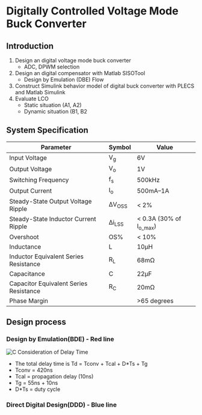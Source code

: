 # Digitally Controlled Voltage Mode Buck Converter

## Introduction

1. Design an digital voltage mode buck converter
   - ADC, DPWM selection
2. Design an digital compensator with Matlab SISOTool
   - Design by Emulation (DBE) Flow
3. Construct Simulink behavior model of digital buck converter with PLECS and Matlab Simulink
4. Evaluate LCO
   - Static situation (A1, A2)
   - Dynamic situation (B1, B2

## System Specification
| Parameter                             | Symbol  | Value               |
|---------------------------------------|---------|---------------------|
| Input Voltage                         | V<sub>g</sub>    | 6V                  |
| Output Voltage                        | V<sub>o</sub>    | 1V                  |
| Switching Frequency                   | f<sub>s</sub>    | 500kHz              |
| Output Current                        | I<sub>o</sub>    | 500mA–1A            |
| Steady-State Output Voltage Ripple    | ΔV<sub>OSS</sub> | < 2%                |
| Steady-State Inductor Current Ripple  | Δi<sub>LSS</sub> | < 0.3A (30% of I<sub>o_max</sub>) |
| Overshoot                             | OS%     | < 10%               |
| Inductance                            | L       | 10μH                |
| Inductor Equivalent Series Resistance | R<sub>L</sub>    | 68mΩ                |
| Capacitance                           | C       | 22μF                |
| Capacitor Equivalent Series Resistance| R<sub>C</sub>    | 20mΩ                |
| Phase Margin                          |                  | >65 degrees         |

## Design process

### Design by Emulation(BDE) - Red line
![C](./figure/closedloop.png)
Consideration of Delay Time
   - The total delay time is Td = Tconv + Tcal + D*Ts + Tg
   - Tconv = 420ns
   - Tcal = propagation delay (10ns)
   - Tg = 55ns + 10ns
   - D*Ts = duty cycle
### Direct Digital Design(DDD) - Blue line


